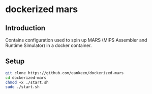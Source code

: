 # dockerized mars

## Introduction

Contains configuration used to spin up MARS (MIPS Assembler and Runtime Simulator) in a docker container.


## Setup

```sh
git clone https://github.com/eankeen/dockerized-mars
cd dockerized-mars
chmod +x ./start.sh
sudo ./start.sh
```

